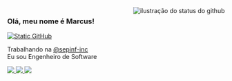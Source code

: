 <img align='right' src="https://github-readme-stats.vercel.app/api?username=marcus6n&show_icons=true&title_color=783c00&text_color=af552e&icon_color=783c00&bg_color=f8efd4&cache_seconds=2300" alt="ilustração do status do github">

### Olá, meu nome é Marcus!
<a href="https://github.com/marcus6n?tab=repositories">
  <img src="https://img.shields.io/static/v1?label=Overview&message=marcus6n&color=f8efd4&style=for-the-badge&logo=GitHub" alt="Static GitHub">
</a>

<p>Trabalhando na <a href="https://github.com/sepinf-inc/">@sepinf-inc</a><br/> Eu sou Engenheiro de Software</p>

<div align="left">
  <a href="https://instagram.com/marcus6n" target="_blank">
    <img src="https://img.shields.io/badge/-Instagram-%23E4405F?style=for-the-badge&logo=instagram&logoColor=black&color=f8efd4" target="_blank">
  </a>
  <a href="mailto:marcusdeoliveiraneves@gmail.com">
    <img src="https://img.shields.io/badge/-Gmail-%23333?style=for-the-badge&logo=gmail&logoColor=black&color=f8efd4" target="_blank">
  </a>
  <a href="https://www.linkedin.com/in/marcus6n/" target="_blank">
    <img src="https://img.shields.io/badge/-LinkedIn-%230077B5?style=for-the-badge&logo=linkedin&logoColor=black&color=f8efd4" target="_blank">
  </a>
</div>

